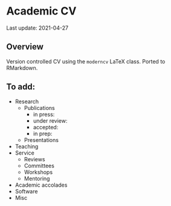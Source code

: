 
# Academic CV

Last update: 2021-04-27

## Overview

Version controlled CV using the `moderncv` LaTeX class. Ported to
RMarkdown.

## To add:

-   Research
    -   Publications
        -   in press:
        -   under review:
        -   accepted:
        -   in prep:
    -   Presentations
-   Teaching
-   Service
    -   Reviews
    -   Committees
    -   Workshops
    -   Mentoring
-   Academic accolades
-   Software
-   Misc
